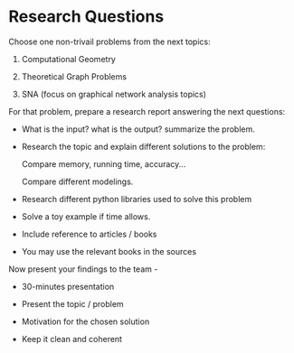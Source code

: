 # Research Questions

Choose one non-trivail problems from the next topics:

1. Computational Geometry

2. Theoretical Graph Problems

3. SNA (focus on graphical network analysis topics)

For that problem, prepare a research report answering the next questions:

* What is the input? what is the output? summarize the problem.

* Research the topic and explain different solutions to the problem:
  
    Compare memory, running time, accuracy...

    Compare different modelings.

* Research different python libraries used to solve this problem 

* Solve a toy example if time allows.

* Include reference to articles / books

* You may use the relevant books in the sources


Now present your findings to the team - 

* 30-minutes presentation

* Present the topic / problem

* Motivation for the chosen solution

* Keep it clean and coherent
